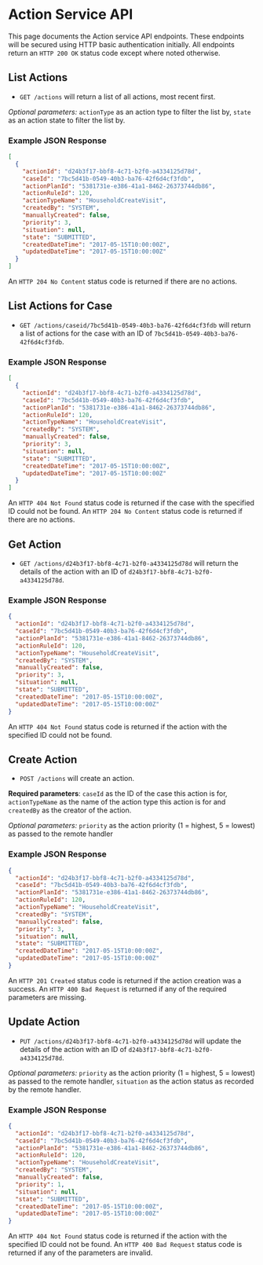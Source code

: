 # Action Service API
This page documents the Action service API endpoints. These endpoints will be secured using HTTP basic authentication initially. All endpoints return an `HTTP 200 OK` status code except where noted otherwise.

## List Actions
* `GET /actions` will return a list of all actions, most recent first.

*Optional parameters:* `actionType` as an action type to filter the list by, `state` as an action state to filter the list by.

### Example JSON Response
```json
[
  {
    "actionId": "d24b3f17-bbf8-4c71-b2f0-a4334125d78d",
    "caseId": "7bc5d41b-0549-40b3-ba76-42f6d4cf3fdb",
    "actionPlanId": "5381731e-e386-41a1-8462-26373744db86",
    "actionRuleId": 120,
    "actionTypeName": "HouseholdCreateVisit",
    "createdBy": "SYSTEM",
    "manuallyCreated": false,
    "priority": 3,
    "situation": null,
    "state": "SUBMITTED",
    "createdDateTime": "2017-05-15T10:00:00Z",
    "updatedDateTime": "2017-05-15T10:00:00Z"
  }
]
```

An `HTTP 204 No Content` status code is returned if there are no actions.

## List Actions for Case
* `GET /actions/caseid/7bc5d41b-0549-40b3-ba76-42f6d4cf3fdb` will return a list of actions for the case with an ID of `7bc5d41b-0549-40b3-ba76-42f6d4cf3fdb`.

### Example JSON Response
```json
[
  {
    "actionId": "d24b3f17-bbf8-4c71-b2f0-a4334125d78d",
    "caseId": "7bc5d41b-0549-40b3-ba76-42f6d4cf3fdb",
    "actionPlanId": "5381731e-e386-41a1-8462-26373744db86",
    "actionRuleId": 120,
    "actionTypeName": "HouseholdCreateVisit",
    "createdBy": "SYSTEM",
    "manuallyCreated": false,
    "priority": 3,
    "situation": null,
    "state": "SUBMITTED",
    "createdDateTime": "2017-05-15T10:00:00Z",
    "updatedDateTime": "2017-05-15T10:00:00Z"
  }
]
```

An `HTTP 404 Not Found` status code is returned if the case with the specified ID could not be found. An `HTTP 204 No Content` status code is returned if there are no actions.

## Get Action
* `GET /actions/d24b3f17-bbf8-4c71-b2f0-a4334125d78d` will return the details of the action with an ID of `d24b3f17-bbf8-4c71-b2f0-a4334125d78d`.

### Example JSON Response
```json
{
  "actionId": "d24b3f17-bbf8-4c71-b2f0-a4334125d78d",
  "caseId": "7bc5d41b-0549-40b3-ba76-42f6d4cf3fdb",
  "actionPlanId": "5381731e-e386-41a1-8462-26373744db86",
  "actionRuleId": 120,
  "actionTypeName": "HouseholdCreateVisit",
  "createdBy": "SYSTEM",
  "manuallyCreated": false,
  "priority": 3,
  "situation": null,
  "state": "SUBMITTED",
  "createdDateTime": "2017-05-15T10:00:00Z",
  "updatedDateTime": "2017-05-15T10:00:00Z"
}
```

An `HTTP 404 Not Found` status code is returned if the action with the specified ID could not be found.

## Create Action
* `POST /actions` will create an action.

**Required parameters**: `caseId` as the ID of the case this action is for, `actionTypeName` as the name of the action type this action is for and `createdBy` as the creator of the action.

*Optional parameters:* `priority` as the action priority (1 = highest, 5 = lowest) as passed to the remote handler

### Example JSON Response
```json
{
  "actionId": "d24b3f17-bbf8-4c71-b2f0-a4334125d78d",
  "caseId": "7bc5d41b-0549-40b3-ba76-42f6d4cf3fdb",
  "actionPlanId": "5381731e-e386-41a1-8462-26373744db86",
  "actionRuleId": 120,
  "actionTypeName": "HouseholdCreateVisit",
  "createdBy": "SYSTEM",
  "manuallyCreated": false,
  "priority": 3,
  "situation": null,
  "state": "SUBMITTED",
  "createdDateTime": "2017-05-15T10:00:00Z",
  "updatedDateTime": "2017-05-15T10:00:00Z"
}
```

An `HTTP 201 Created` status code is returned if the action creation was a success. An `HTTP 400 Bad Request` is returned if any of the required parameters are missing.


## Update Action
* `PUT /actions/d24b3f17-bbf8-4c71-b2f0-a4334125d78d` will update the details of the action with an ID of `d24b3f17-bbf8-4c71-b2f0-a4334125d78d`.

*Optional parameters:* `priority` as the action priority (1 = highest, 5 = lowest) as passed to the remote handler, `situation` as the action status as recorded by the remote handler.

### Example JSON Response
```json
{
  "actionId": "d24b3f17-bbf8-4c71-b2f0-a4334125d78d",
  "caseId": "7bc5d41b-0549-40b3-ba76-42f6d4cf3fdb",
  "actionPlanId": "5381731e-e386-41a1-8462-26373744db86",
  "actionRuleId": 120,
  "actionTypeName": "HouseholdCreateVisit",
  "createdBy": "SYSTEM",
  "manuallyCreated": false,
  "priority": 1,
  "situation": null,
  "state": "SUBMITTED",
  "createdDateTime": "2017-05-15T10:00:00Z",
  "updatedDateTime": "2017-05-15T10:00:00Z"
}
```

An `HTTP 404 Not Found` status code is returned if the action with the specified ID could not be found. An `HTTP 400 Bad Request` status code is returned if any of the parameters are invalid. 